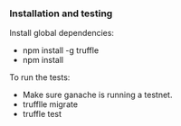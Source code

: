 ### Installation and testing

Install global dependencies:

- npm install -g truffle
- npm install

To run the tests:
- Make sure ganache is running a testnet.
- trufflle migrate
- truffle test